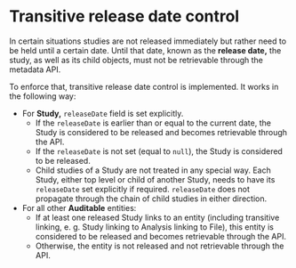 # Transitive release date control

In certain situations studies are not released immediately but rather need to be held until a certain date. Until that
date, known as the **release date,** the study, as well as its child objects, must not be retrievable through the metadata
API.

To enforce that, transitive release date control is implemented. It works in the following way:
* For **Study,** `releaseDate` field is set explicitly.
  + If the `releaseDate` is earlier than or equal to the current date, the Study is considered to be released and 
    becomes retrievable through the API.
  + If the `releaseDate` is not set (equal to `null`), the Study is considered to be released.
  + Child studies of a Study are not treated in any special way. Each Study, either top level or child of another Study,
    needs to have its `releaseDate` set explicitly if required. `releaseDate` does not propagate through the chain of 
    child studies in either direction.
* For all other **Auditable** entities:
  + If at least one released Study links to an entity (including transitive linking, e. g. Study linking to Analysis
    linking to File), this entity is considered to be released and becomes retrievable through the API.
  + Otherwise, the entity is not released and not retrievable through the API.
